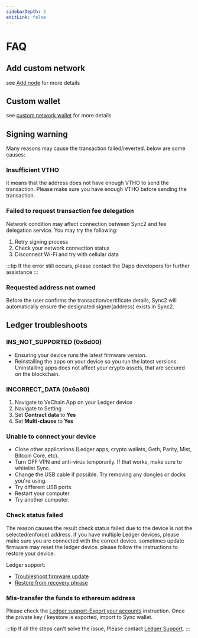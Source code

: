 ```yaml
---
sidebarDepth: 2
editLink: false 
---
```

# FAQ

## Add custom network
see [Add node](../sync2/user-guide/settings.html#add-node) for more details

## Custom wallet
see [custom network wallet](../sync2/user-guide/wallet.md#custom-network-wallet) for more details

## Signing warning
Many reasons may cause the transaction failed/reverted. below are some causes: 

### Insufficient VTHO
it means that the address does not have enough VTHO to send the transaction. Please make sure you have enough VTHO before sending the transaction. 

### Failed to request transaction fee delegation
Network condition may affect connection between Sync2 and fee delegation service. You may try the following: 

1. Retry signing process
2. Check your network connection status
3. Disconnect Wi-Fi and try with cellular data 

:::tip 
If the error still occurs, please contact the Dapp developers for further assistance
:::

### Requested address not owned
Before the user confirms the transaction/certificate details, Sync2 will automatically ensure the designated signer(address) exists in Sync2.

## Ledger troubleshoots
### INS_NOT_SUPPORTED (0x6d00)
   - Ensuring your device runs the latest firmware version.
   - Reinstalling the apps on your device so you run the latest versions. Uninstalling apps does not affect your crypto assets, that are secured on the blockchain.

### INCORRECT_DATA (0x6a80)
   1. Navigate to VeChain App on your Ledger device
   2. Navigate to Setting 
   3. Set **Contract data** to **Yes**
   4. Set **Multi-clause** to **Yes**

### Unable to connect your device
   - Close other applications (Ledger apps, crypto wallets, Geth, Parity, Mist, Bitcoin Core, etc).
   - Turn OFF VPN and anti-virus temporarily. If that works, make sure to whitelist Sync. 
   - Change the USB cable if possible. Try removing any dongles or docks you're using. 
   - Try different USB ports.
   - Restart your computer.
   - Try another computer.
### Check status failed
The reason causes the result check status failed due to the device is not the selected(enforce) address. if you have multiple Ledger devices, please make sure you are connected with the correct device. sometimes update firmware may reset the ledger device. please follow the instructions to restore your device. 

Ledger support: 
- [Troubleshoot firmware update](https://support.ledger.com/hc/en-us/articles/360003117594-Troubleshoot-firmware-update)
- [Restore from recovery phrase](https://support.ledger.com/hc/en-us/articles/360005434914)

### Mis-transfer the funds to ethereum address
Please check the [Ledger support-Export your accounts](https://support.ledger.com/hc/en-us/articles/115005297709-Export-your-accounts) instruction. Once the private key / keystore is exported, import to Sync wallet. 

:::tip 
If all the steps can't solve the issue, Please contact [Ledger Support](https://support.ledger.com/hc/requests/new).
:::